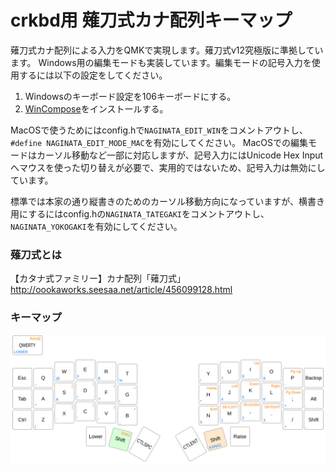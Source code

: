 # crkbd用 薙刀式カナ配列キーマップ

薙刀式カナ配列による入力をQMKで実現します。薙刀式v12究極版に準拠しています。
Windows用の編集モードも実装しています。編集モードの記号入力を使用するには以下の設定をしてください。

1. Windowsのキーボード設定を106キーボードにする。
2. [WinCompose](http://wincompose.info/)をインストールする。

MacOSで使うためにはconfig.hで`NAGINATA_EDIT_WIN`をコメントアウトし、`#define NAGINATA_EDIT_MODE_MAC`を有効にしてください。
MacOSでの編集モードはカーソル移動など一部に対応しますが、記号入力にはUnicode Hex Inputへマウスを使った切り替えが必要で、実用的ではないため、記号入力は無効にしています。

標準では本家の通り縦書きのためのカーソル移動方向になっていますが、横書き用にするにはconfig.hの`NAGINATA_TATEGAKI`をコメントアウトし、`NAGINATA_YOKOGAKI`を有効にしてください。

### 薙刀式とは

【カタナ式ファミリー】カナ配列「薙刀式」
http://oookaworks.seesaa.net/article/456099128.html

### キーマップ

![My keymap](keymap.svg "Crkbd")